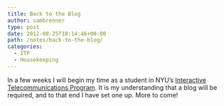 ```yaml
---
title: Back to the Blog
author: sambrenner
type: post
date: 2012-08-25T18:14:46+00:00
path: /notes/back-to-the-blog/
categories:
  - ITP
  - Housekeeping
---
```

In a few weeks I will begin my time as a student in NYU&#8217;s [Interactive Telecommunications Program][1]. It is my understanding that a blog will be required, and to that end I have set one up. More to come!

 [1]: http://itp.nyu.edu/itp/
